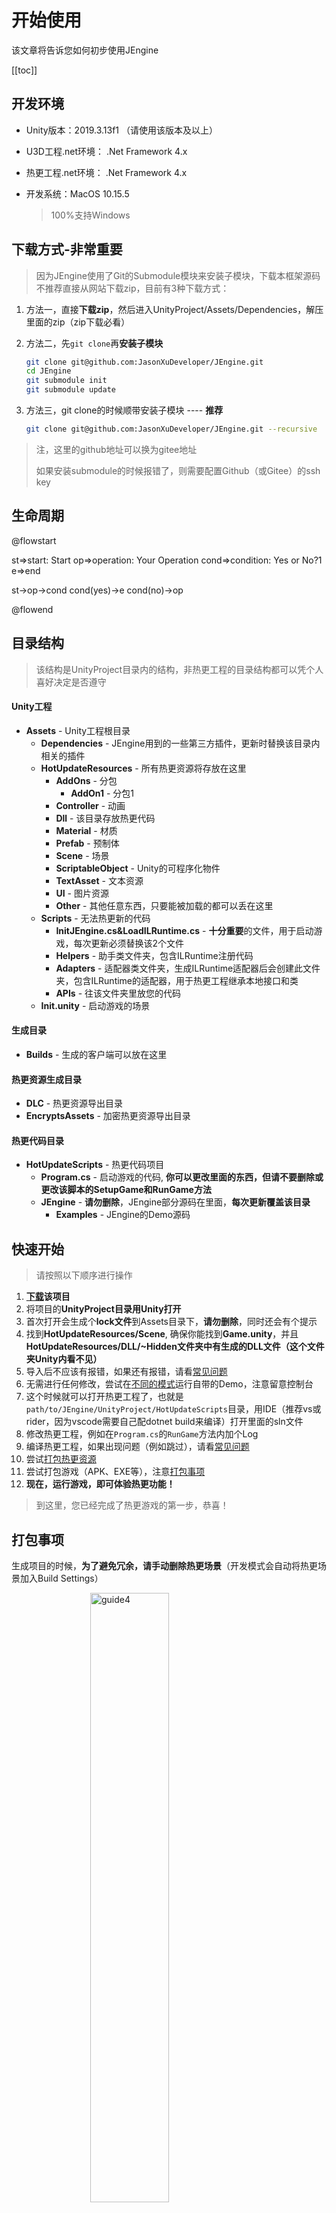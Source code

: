 # 开始使用 

该文章将告诉您如何初步使用JEngine

[[toc]]



## 开发环境

- Unity版本：2019.3.13f1 （请使用该版本及以上）

- U3D工程.net环境： .Net Framework 4.x

- 热更工程.net环境： .Net Framework 4.x

- 开发系统：MacOS 10.15.5

  > 100%支持Windows



## 下载方式-非常重要

> 因为JEngine使用了Git的Submodule模块来安装子模块，下载本框架源码不推荐直接从网站下载zip，目前有3种下载方式：

1. 方法一，直接**下载zip**，然后进入UnityProject/Assets/Dependencies，解压里面的zip（zip下载必看）

2. 方法二，先```git clone```再**安装子模块**

   ```bash
   git clone git@github.com:JasonXuDeveloper/JEngine.git
   cd JEngine
   git submodule init
   git submodule update
   ```

3. 方法三，git clone的时候顺带安装子模块   ----   **推荐**

   ```bash
   git clone git@github.com:JasonXuDeveloper/JEngine.git --recursive
   ```

> 注，这里的github地址可以换为gitee地址
>
> 如果安装submodule的时候报错了，则需要配置Github（或Gitee）的ssh key





## 生命周期

@flowstart

st=>start: Start
op=>operation: Your Operation
cond=>condition: Yes or No?1
e=>end

st->op->cond
cond(yes)->e
cond(no)->op

@flowend

## 目录结构

> 该结构是UnityProject目录内的结构，非热更工程的目录结构都可以凭个人喜好决定是否遵守

#### Unity工程

- **Assets** - Unity工程根目录
  - **Dependencies** - JEngine用到的一些第三方插件，更新时替换该目录内相关的插件
  - **HotUpdateResources** - 所有热更资源将存放在这里
    - **AddOns** - 分包
      - **AddOn1** - 分包1
    - **Controller** - 动画
    - **Dll** - 该目录存放热更代码
    - **Material** - 材质
    - **Prefab** - 预制体
    - **Scene** - 场景
    - **ScriptableObject** - Unity的可程序化物件
    - **TextAsset** - 文本资源
    - **UI** - 图片资源
    - **Other** - 其他任意东西，只要能被加载的都可以丢在这里
  - **Scripts** - 无法热更新的代码
    - **InitJEngine.cs&LoadILRuntime.cs** - **十分重要**的文件，用于启动游戏，每次更新必须替换该2个文件
    - **Helpers** - 助手类文件夹，包含ILRuntime注册代码
    - **Adapters** - 适配器类文件夹，生成ILRuntime适配器后会创建此文件夹，包含ILRuntime的适配器，用于热更工程继承本地接口和类
    - **APIs** - 往该文件夹里放您的代码
  - **Init.unity** - 启动游戏的场景

#### 生成目录

- **Builds** - 生成的客户端可以放在这里

#### 热更资源生成目录

- **DLC** - 热更资源导出目录
- **EncryptsAssets** - 加密热更资源导出目录

#### 热更代码目录

- **HotUpdateScripts** - 热更代码项目
  - **Program.cs** - 启动游戏的代码, **你可以更改里面的东西，但请不要删除或更改该脚本的SetupGame和RunGame方法**
  - **JEngine** - **请勿删除**，JEngine部分源码在里面，**每次更新覆盖该目录**
    - **Examples** - JEngine的Demo源码





## 快速开始

> 请按照以下顺序进行操作

1. **[下载](#下载方式-非常重要)该项目**
2. 将项目的**UnityProject目录用Unity打开**
2. 首次打开会生成个**lock文件**到Assets目录下，**请勿删除**，同时还会有个提示
3. 找到**HotUpdateResources/Scene**, 确保你能找到**Game.unity**，并且**HotUpdateResources/DLL/~Hidden文件夹中有生成的DLL文件（这个文件夹Unity内看不见）**
4. 导入后不应该有报错，如果还有报错，请看[常见问题](./FAQ.md)
5. 无需进行任何修改，尝试在[不同的模式](#运行模式)运行自带的Demo，注意留意控制台
6. 这个时候就可以打开热更工程了，也就是```path/to/JEngine/UnityProject/HotUpdateScripts```目录，用IDE（推荐vs或rider，因为vscode需要自己配dotnet build来编译）打开里面的sln文件
7. 修改热更工程，例如在```Program.cs```的```RunGame```方法内加个Log
8. 编译热更工程，如果出现问题（例如跳过），请看[常见问题](./FAQ.md)
9. 尝试[打包热更资源](./BuildAB.md)
10. 尝试打包游戏（APK、EXE等），注意[打包事项](#打包事项)
11. **现在，运行游戏，即可体验热更功能！**

   > 到这里，您已经完成了热更游戏的第一步，恭喜！



## 打包事项

生成项目的时候，**为了避免冗余，请手动删除热更场景**（开发模式会自动将热更场景加入Build Settings）

<img src="https://s1.ax1x.com/2020/07/20/Uhxcuj.jpg" alt="guide4" style="width:50%;margin-left:25%" />



## 运行模式

::: tip

JEngine可以使用三种模式运行游戏，分别是：开发模式，离线模式，真机模式

:::

1. 开发模式

   1. 直接编辑器下运行游戏
   2. 尝试修改热更代码并编译，或修改热更资源，回到步骤1，尝试实现热更

2. 离线模式

   1. 参考[打包热更资源](./BuildAB.md)打出AB包
   2. 在Unity编辑器菜单栏选择Tools/BuildAsset/Copy资源到StreamingAssets
   3. 控制台输出复制成功后，进入Init场景，将```Updater```的```Mode```设置为```Local```
   4. 尝试运行游戏
   5. 尝试修改热更代码并编译，或修改热更资源，回到步骤1，尝试实现热更

3. 真机模式

   1. 参考[打包热更资源](./BuildAB.md)打出AB包

   2. 在资源服务器上创建DLC目录

      - 如果未开启AB加密（默认），就将UnityProject/DLC内的文件上传到资源服务器的DLC目录下
      - 如果开启了AB加密（需要自己配置），就将UnityProject/EncryptAssets内的文件上传到资源服务器的DLC目录下

   3. 进入Init场景，将将```Updater```的```Mode```设置为```Build```

   4. 将```Updater```的```BaseURL```设置为```http(s)://资源服务器地址/DLC```

   5. 尝试运行游戏

      ::: tip

        - 资源服务器上创建的目录名字可以随意，但是```Updater```的```BaseURL```的地址必须是服务器上创建的文件夹的名字结尾
        - 不论资源服务器上创建的目录是什么名字，打包热更资源后都应该根据是否使用加密将```UnityProject/DLC```或```UnityProject/EncryptAssets```下的文件上传上去
        - 如果打了AB后通过菜单栏工具将其复制到了```StreamingAssets```，那么真机模式下会基于```StreamingAssets```内的资源进行增量热更

      :::

   6. 尝试修改热更代码并编译，或修改热更资源，回到步骤1，尝试实现热更

